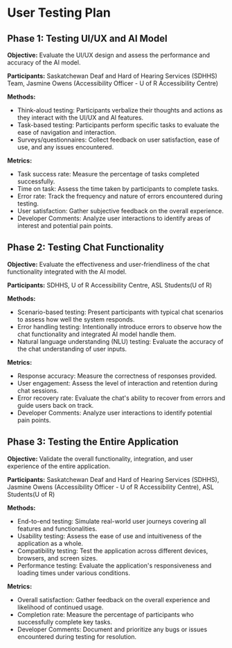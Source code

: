 # User Testing Plan

## Phase 1: Testing UI/UX and AI Model

**Objective:** Evaluate the UI/UX design and assess the performance and accuracy of the AI model.

**Participants:** Saskatchewan Deaf and Hard of Hearing Services (SDHHS) Team, Jasmine Owens (Accessibility Officer - U of R Accessibility Centre)

**Methods:**
- Think-aloud testing: Participants verbalize their thoughts and actions as they interact with the UI/UX and AI features.
- Task-based testing: Participants perform specific tasks to evaluate the ease of navigation and interaction.
- Surveys/questionnaires: Collect feedback on user satisfaction, ease of use, and any issues encountered.

**Metrics:**
- Task success rate: Measure the percentage of tasks completed successfully.
- Time on task: Assess the time taken by participants to complete tasks.
- Error rate: Track the frequency and nature of errors encountered during testing.
- User satisfaction: Gather subjective feedback on the overall experience.
- Developer Comments: Analyze user interactions to identify areas of interest and potential pain points.

## Phase 2: Testing Chat Functionality

**Objective:** Evaluate the effectiveness and user-friendliness of the chat functionality integrated with the AI model.

**Participants:** SDHHS, U of R Accessibility Centre, ASL Students(U of R)

**Methods:**
- Scenario-based testing: Present participants with typical chat scenarios to assess how well the system responds.
- Error handling testing: Intentionally introduce errors to observe how the chat functionality and integrated AI model handle them.
- Natural language understanding (NLU) testing: Evaluate the accuracy of the chat understanding of user inputs.

**Metrics:**
- Response accuracy: Measure the correctness of responses provided.
- User engagement: Assess the level of interaction and retention during chat sessions.
- Error recovery rate: Evaluate the chat's ability to recover from errors and guide users back on track.
- Developer Comments: Analyze user interactions to identify potential pain points.

## Phase 3: Testing the Entire Application

**Objective:** Validate the overall functionality, integration, and user experience of the entire application.

**Participants:** Saskatchewan Deaf and Hard of Hearing Services (SDHHS), Jasmine Owens (Accessibility Officer - U of R Accessibility Centre), ASL Students(U of R)

**Methods:**
- End-to-end testing: Simulate real-world user journeys covering all features and functionalities.
- Usability testing: Assess the ease of use and intuitiveness of the application as a whole.
- Compatibility testing: Test the application across different devices, browsers, and screen sizes.
- Performance testing: Evaluate the application's responsiveness and loading times under various conditions.

**Metrics:**
- Overall satisfaction: Gather feedback on the overall experience and likelihood of continued usage.
- Completion rate: Measure the percentage of participants who successfully complete key tasks.
- Developer Comments: Document and prioritize any bugs or issues encountered during testing for resolution.
